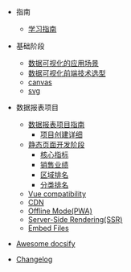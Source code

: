 <!-- _sidebar.md -->
- 指南

  - [学习指南](guide/guide.md)

- 基础阶段

  - [数据可视化的应用场景](guide/scene.md)
  - [数据可视化前端技术选型](guide/guide/scene)
  - [canvas](guide/guide/scene)
  - [svg](guide/guide/scene)
    
- 数据报表项目

  - [数据报表项目指南](report/guide.md)
    - [项目创建详细](report/001.md)
  - [静态页面开发阶段](helpers.md)
    - [核心指标]()
    - [销售业绩]()
    - [区域排名]()
    - [分类排名]()
  - [Vue compatibility](vue.md)
  - [CDN](cdn.md)
  - [Offline Mode(PWA)](pwa.md)
  - [Server-Side Rendering(SSR)](ssr.md)
  - [Embed Files](embed-files.md)

- [Awesome docsify](awesome.md)
- [Changelog](changelog.md)
